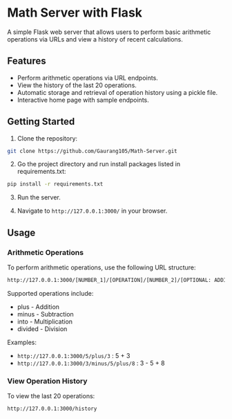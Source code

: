 
# Math Server with Flask

A simple Flask web server that allows users to perform basic arithmetic operations via URLs and view a history of recent calculations.

## Features

- Perform arithmetic operations via URL endpoints.
- View the history of the last 20 operations.
- Automatic storage and retrieval of operation history using a pickle file.
- Interactive home page with sample endpoints.

## Getting Started

1. Clone the repository:

```bash
git clone https://github.com/Gaurang105/Math-Server.git
```

2. Go the project directory and run install packages listed in requirements.txt:

```bash
pip install -r requirements.txt
```

3. Run the server.

4. Navigate to `http://127.0.0.1:3000/` in your browser.

## Usage

### Arithmetic Operations
To perform arithmetic operations, use the following URL structure:

```bash
http://127.0.0.1:3000/[NUMBER_1]/[OPERATION]/[NUMBER_2]/[OPTIONAL: ADDITIONAL OPERATIONS AND NUMBERS]
```

Supported operations include:

- plus - Addition
- minus - Subtraction
- into - Multiplication
- divided - Division

Examples:

- `http://127.0.0.1:3000/5/plus/3` : 5 + 3
- `http://127.0.0.1:3000/3/minus/5/plus/8` : 3 - 5 + 8


### View Operation History

To view the last 20 operations:
```bash
http://127.0.0.1:3000/history
```